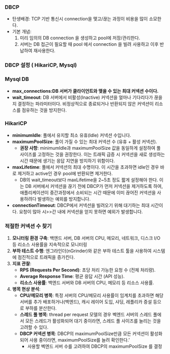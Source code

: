 ### DBCP

- 탄생배경: TCP 기반 통신시 connection을 맺고/끊는 과정이 비용을 많이 소모한다.
- 기본 개념:
  1. 미리 임의의 DB connection 을 생성하고 pool에 저장/관리한다.
  2. 서버는 DB 접근이 필요할 때 pool 에서 connection 을 빌려 사용하고 이후 반납하여 재사용한다.

### DBCP 설정 ( HikariCP, Mysql)

### Mysql DB

- **max_connections:DB 서버가 클라이언트와 맺을 수 있는 최대 커넥션 수이다.**
- **wait_timeout**: DB 서버에서 비활성(Inactive) 커넥션을 얼마나 기다리다가 끊을지 결정하는 파라미터이다. 비정상적으로 종료되거나 반환되지 않은 커넥션이 리소스를 점유하는 것을 방지한다.

### HikariCP

- **minimumIdle**: 풀에서 유지할 최소 유휴(Idle) 커넥션 수입니다.
- **maximumPoolSize**: 풀이 가질 수 있는 최대 커넥션 수 (유휴 + 활성 커넥션).
  - **권장 사항**: minimumIdle과 maximumPoolSize 값을 동일하게 설정하여 풀 사이즈를 고정하는 것을 권장한다. 이는 트래픽 급증 시 커넥션을 새로 생성하는 시간 때문에 생기는 응답 지연을 방지하기 위함이다.
- **maxLifetime**: 풀에서 커넥션의 최대 수명이다. 이 시간을 초과하면 idle인 경우 바로 제거하고 active인 경우 pool에 반환되면 제거한다.
  - DB의 wait_timeout보다 maxLifetime을 2~5초 정도 짧게 설정해야 한다. 이는 DB 서버에서 커넥션을 끊기 전에 DBCP가 먼저 커넥션을 제거하도록 하여, 애플리케이션이 중간과정에서 소비되는 시간 때문에 이미 끊어진 커넥션을 사용하려다 발생하는 예외를 방지합니다.
- **connectionTimeout**: DBCP에서 커넥션을 빌려오기 위해 대기하는 최대 시간이다. 요청이 많아 시>>간 내에 커넥션을 얻지 못하면 예외가 발생합니다.

### **적절한 커넥션 수 찾기**

1. **모니터링 환경 구축**: 백엔드 서버, DB 서버의 CPU, 메모리, 네트워크, 디스크 I/O 등 리소스 사용률을 지속적으로 모니터링
2. **부하 테스트 수행**: 엔그라인더(nGrinder)와 같은 부하 테스트 툴을 사용하여 시스템에 점진적으로 트래픽을 증가킨다.
3. **지표 관찰**:
   - **RPS (Requests Per Second)**: 초당 처리 가능한 요청 수 (전체 처리량).
   - **Average Response Time**: 평균 응답 시간 (API 성능).
   - **리소스 사용률**: 백엔드 서버와 DB 서버의 CPU, 메모리 등 리소스 사용률.
4. **병목 현상 분석**:
   - **CPU/메모리 병목**: 특정 서버의 CPU/메모리 사용률이 임계치를 초과하면 해당 서버를 추가 배포하거나(백엔드), 캐시 레이어 도입, 샤딩, 레플리카 증설 등으로 부하를 분산한다.
   - **스레드 풀 병목**: thread per request 모델의 경우 벡엔드 서버의 스레드 풀에서 모든 스레드가 활성화되어 대기 중이라면, 스레드 풀 사이즈를 늘리는 것을 고려할 수 있다.
   - **DBCP 커넥션 병목**: DBCP의 maximumPoolSize만큼 모든 커넥션이 활성화되어 사용 중이라면, maximumPoolSize를 늘려 확인한다.’
     - 사용할 벡엔드 서버 수를 고려하여 DBCP의 maximumPoolSize 를 결정
